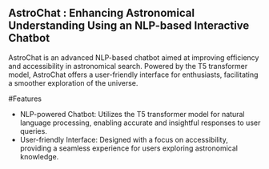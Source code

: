 ## AstroChat : Enhancing Astronomical Understanding Using an NLP-based Interactive Chatbot
AstroChat is an advanced NLP-based chatbot aimed at improving efficiency and accessibility in astronomical search. Powered by the T5 transformer model, AstroChat offers a user-friendly interface for enthusiasts, facilitating a smoother exploration of the universe.

#Features
+ NLP-powered Chatbot: Utilizes the T5 transformer model for natural language processing, enabling accurate and insightful responses to user queries.
+ User-friendly Interface: Designed with a focus on accessibility, providing a seamless experience for users exploring astronomical knowledge.
